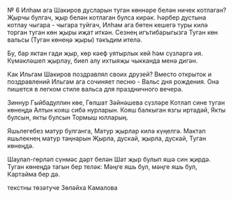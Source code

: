 <!-- 1. ничек көлергә өйрәндегез
2. сатира хәзер бармыни
3. кайда көлергә ярамый
4. иң күп көлмәгән вакытыгыз
5. 


1. такмаклар
2. мәхмүт нигъмәтҗанов
3. борынгы озын көйләр
4. ленар абый сезне нинди көйләр яшьлектән үк киләләр. сезнең кем җырлады. хәзер ничек сусавыгызга җырга. ничек аны бетерәсез
5. -->



№ 6
Илһам ага Шакиров дусларын туган көннәре белән ничек котлаган? 
Җырчы булгач, җыр белән котлаган булса кирәк. Һәрбер дустына котлау чыгара - чыгара туйгач, Илһам ага бөтен кешегә туры килә торган туган көн җыры иҗат иткән. Сезнең игътибарыгызга Туган көн вальсы (Туган көнеңә җыры)  тәкъдим ителә.  
 
Бу, бар яктан гади җыр, көр кәеф уятырлык көй һәм сүзләргә ия. Күмәкләшеп җырлау, биеп алу ихтыяҗы чыкканда менә дигән. 
 
Как Ильгам Шакиров поздравлял своих друзей?
Вместо открыток и поздравлений Ильгам ага сочиняет песню -
Вальс дня рождения.
Она пишется в легком стиле вальса для праздничного вечера. 

Зиннур Гыйбадуллин көе, Гөлшат Зәйнәшева сүзләре
Котлап сине туган көнеңдә
Алтын кояш сибә нурларын.
Кояш балкыган язгы иртәдәй,
Якты булсын, якты булсын
Тормыш юлларың.

Яшьлегебез матур булганга,
Матур җырлар килә күңелгә.
Мактап яшьлекнең матур таңнарын
Җырла, дускай, җырла, дускай,
Туган көнеңдә.

Шаулап-гөрләп сүнмәс дәрт белән
Шат җыр булып яшә син җирдә.
Туган көнеңдә тагын бер теләк:
Мәңге яшь бул, мәңге яшь бул,
Картайма бер дә.

текстны төзәтуче Зөләйха Камалова
